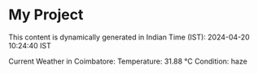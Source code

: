 # My Project

This content is dynamically generated in Indian Time (IST): 2024-04-20 10:24:40 IST


Current Weather in Coimbatore:
Temperature: 31.88 °C
Condition: haze
